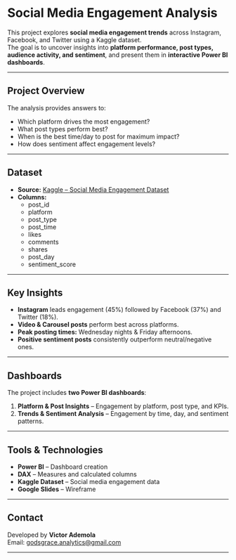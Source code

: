 # Social Media Engagement Analysis

This project explores **social media engagement trends** across Instagram, Facebook, and Twitter using a Kaggle dataset.  
The goal is to uncover insights into **platform performance, post types, audience activity, and sentiment**, and present them in **interactive Power BI dashboards**.

---

## Project Overview
The analysis provides answers to:
- Which platform drives the most engagement?
- What post types perform best?
- When is the best time/day to post for maximum impact?
- How does sentiment affect engagement levels?

---

## Dataset
- **Source:** [Kaggle – Social Media Engagement Dataset](https://www.kaggle.com/datasets/divyaraj2006/social-media-engagement)  
- **Columns:**  
  - post_id  
  - platform  
  - post_type  
  - post_time  
  - likes  
  - comments  
  - shares  
  - post_day  
  - sentiment_score  

---

## Key Insights
- **Instagram** leads engagement (45%) followed by Facebook (37%) and Twitter (18%).  
- **Video & Carousel posts** perform best across platforms.  
- **Peak posting times:** Wednesday nights & Friday afternoons.  
- **Positive sentiment posts** consistently outperform neutral/negative ones.  

---

## Dashboards
The project includes **two Power BI dashboards**:  
1. **Platform & Post Insights** – Engagement by platform, post type, and KPIs.  
2. **Trends & Sentiment Analysis** – Engagement by time, day, and sentiment patterns.  

---

## Tools & Technologies
- **Power BI** – Dashboard creation  
- **DAX** – Measures and calculated columns  
- **Kaggle Dataset** – Social media engagement data  
- **Google Slides** – Wireframe

---

## Contact
Developed by **Victor Ademola**  
Email: godsgrace.analytics@gmail.com 

---
